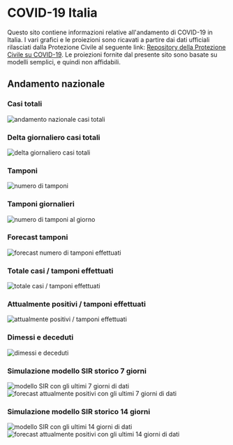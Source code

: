 # COVID-19 Italia

Questo sito contiene informazioni relative all'andamento di COVID-19 in Italia. 
I vari grafici e le proiezioni sono ricavati a partire dai dati ufficiali rilasciati dalla Protezione Civile al seguente link: [Repository della Protezione Civile su COVID-19](https://github.com/pcm-dpc/COVID-19).
Le proiezioni fornite dal presente sito sono basate su modelli semplici, e quindi non affidabili.  


## Andamento nazionale

### Casi totali 
![andamento nazionale casi totali](output/plot_totale_casi_c.png)


### Delta giornaliero casi totali
![delta giornaliero casi totali](output/plot_totale_casi_g.png)

### Tamponi
![numero di tamponi](output/plot_tamponi_c.png)

### Tamponi giornalieri
![numero di tamponi al giorno](output/plot_tamponi_g.png)

### Forecast tamponi
![forecast numero di tamponi effettuati](output/plot_tamponi_forecast_c.png)

### Totale casi / tamponi effettuati
![totale casi / tamponi effettuati](output/plot_tot_casi_su_tamponi_g.png)

### Attualmente positivi / tamponi effettuati
![attualmente positivi / tamponi effettuati](output/plot_att_pos_su_tamponi_g.png)

### Dimessi e deceduti
![dimessi e deceduti](output/plot_guariti_deceduti_g.png)

### Simulazione modello SIR storico 7 giorni
![modello SIR con gli ultimi 7 giorni di dati](output/plot_sir_paese_h7f180.png)
![forecast attualmente positivi con gli ultimi 7 giorni di dati](output/plot_sir_att_pos_paese_h7f180.png)

### Simulazione modello SIR storico 14 giorni
![modello SIR con gli ultimi 14 giorni di dati](output/plot_sir_paese_h14f180.png)
![forecast attualmente positivi con gli ultimi 14 giorni di dati](output/plot_sir_att_pos_paese_h14f180.png)